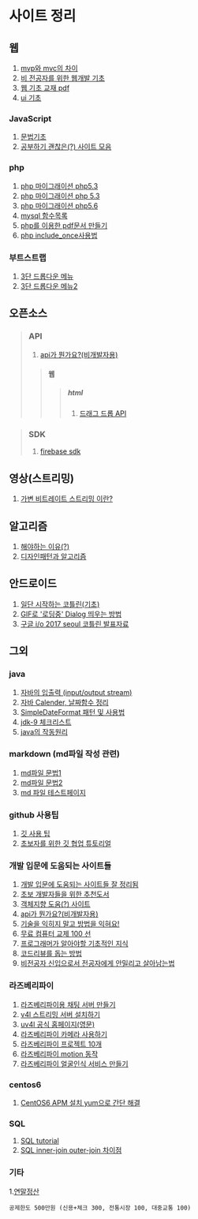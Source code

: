 사이트 정리
==================
## 웹
 1. [mvp와 mvc의 차이](http://blog.canapio.com/92)
 2. [비 전공자를 위한 웹개발 기초](https://www.slideshare.net/GihyoJoshuaJang/ss-71210860)
 3. [웹 기초 교재 pdf](https://okky.kr/article/400839)
 4. [ui 기초](http://goodui.org/)

 ### JavaScript
 1. [문법기초](https://developer.mozilla.org/ko/docs/Web/JavaScript)
 2. [공부하기 괜찮은(?) 사이트 모음](http://bonsaiden.github.io/JavaScript-Garden/ko/?utm_content=bufferb369a&utm_medium=social&utm_source=facebook.com&utm_campaign=buffer)

 ### php
 1. [php 마이그래이션 php5.3](http://php.net/manual/en/migration53.php)
 2. [php 마이그래이션 php 5.3 ](http://php.net/manual/en/migration56.deprecated.php)
 3. [php 마이그래이션 php5.6 ](http://php.net/manual/en/migration53.deprecated.php)
 4. [mysql 함수목록](http://php.net/manual/kr/ref.mysql.php)
 5. [php를 이용한 pdf문서 만들기](http://dev.meye.net/entry/PHP%EC%97%90%EC%84%9C-PDF-%EB%A7%8C%EB%93%9C%EB%8A%94-%EB%B0%A9%EB%B2%95)
 6. [php include_once사용법](http://php.net/manual/kr/function.include-once.php)

 ### 부트스트랩
 1. [3단 드롭다운 메뉴](https://www.w3schools.com/Bootstrap/tryit.asp?filename=trybs_ref_js_dropdown_multilevel_css&stacked=h)
 2. [3단 드롭다운 메뉴2](https://bootsnipp.com/snippets/featured/side-menu-on-hover)
## 오픈소스
 >### API
 > 1. [api가 뭔가요?(비개발자용)](https://brunch.co.kr/@cysstory/115)
  >>#### 웹
   >>>##### html
   >>>1. [드래그 드롭 API](https://milooy.wordpress.com/2017/06/21/working-together-with-github-tutorial/)

> ### SDK
>1. [firebase sdk](https://developers-kr.googleblog.com/2017/06/open-sourcing-firebase-sdks.html)

## 영상(스트리밍)
1. [가변 비트레이트 스트리밍 이란?](http://ondemand.tistory.com/177)
## 알고리즘
 1. [해야하는 이유(?)](https://okky.kr/article/398329)
 2. [디자인패턴과 알고리즘](https://okky.kr/article/380619)
## 안드로이드
 1. [일단 시작하는 코틀린(기초)](https://www.slideshare.net/parkjoongsoo1/ss-58654366)
 2. [GIF로 '로딩중' Dialog 띄우는 방법](http://gun0912.tistory.com/72)
 3. [구글 i/o 2017 seoul 코틀린 발표자료](https://www.slideshare.net/jyte/kotlin-lets-make-android-great-again)
## 그외
 ### java

 1. [자바의 입출력 (input/output stream)](http://blog.naver.com/PostView.nhn?blogId=hunter0931&logNo=30030467880)
 2. [자바 Calender, 날짜함수 정리](http://pandorica.tistory.com/18)
 3. [SimpleDateFormat 패턴 및 사용법](http://everlikemorning.tistory.com/entry/SimpleDateFormat-%ED%8C%A8%ED%84%B4%EB%B0%8F-%EC%82%AC%EC%9A%A9%EC%98%88%EC%A0%9C)
 4. [jdk-9 체크리스트](http://blog.takipi.com/jdk-9-checklist-project-jigsaw-sun-misc-unsafe-g1-repl-and-more/?utm_source=allsubs&utm_medium=email&utm_content=button&utm_campaign=java9checklist&mkt_tok=eyJpIjoiWVRoalpqUXlOMlUyWldZNSIsInQiOiJrRzNrcTNuZXdRRW5TNlJ4TXNRMlwvQjVVazZLdjdIMURtMGVcL0JyQkl0OXJOM0lNZG50V3A5dzcwOGtnR1hxYnNHeEI1RVwvY3hFNXBrbzJ5bUJ0b0pLcjFyUWdzcCtTeW5PWFpXSXVoVkhEdEp0VVM2RUNSUzh1K01EQ0ZEVE5VNyJ9)
 5. [java의 작동원리](http://d2.naver.com/helloworld/1230)

 ### markdown (md파일 작성 관련)
 1. [md파일 문법1](https://help.github.com/articles/basic-writing-and-formatting-syntax/)
 2. [md파일 문법2](https://gist.github.com/ihoneymon/652be052a0727ad59601)
 3. [md 파일 테스트페이지](http://parsedown.org/demo)

  ### github 사용팁
 1. [깃 사용 팁](https://github.com/mingrammer/git-tips)
 2. [초보자를 위한 깃 협업 튜토리얼](https://milooy.wordpress.com/2017/06/21/working-together-with-github-tutorial/)

 ### 개발 입문에 도움되는 사이트들
 1. [개발 입문에 도움되는 사이트들 잘 정리됨](http://asfirstalways.tistory.com/153)
 2. [초보 개발자들을 위한 추천도서](https://okky.kr/article/395414)
 3. [객체지향 도움(?) 사이트](https://developerfarm.wordpress.com/2012/02/03/object_calisthenics_summary/)
 4. [api가 뭔가요?(비개발자용)](https://brunch.co.kr/@cysstory/115)
  5. [기술을 익히지 말고 방법을 익혀요!](https://joshua1988.github.io/web_dev/change-the-way-you-learn-to-code/)
  6. [무료 컴퓨터 교제 100 선](http://stock79.tistory.com/125)
  7. [프로그래머가 알아야할 기초적인 지식](https://slipp.net/questions/80)
  8. [코드리뷰를 돕는 방법](http://1boon.kakao.com/bloter/238819)
  9. [비전공자 신입으로서 전공자에게 안밀리고 살아남는법](https://okky.kr/article/372485)

 ### 라즈베리파이
 1. [라즈베리파이용 채팅 서버 만들기](http://blog.naver.com/tipsware/221012372634)
 2. [v4l 스트리밍 서버 설치하기](http://blog.naver.com/PostView.nhn?blogId=cosmosjs&logNo=220789812263&categoryNo=0&parentCategoryNo=56&viewDate=&currentPage=1&postListTopCurrentPage=1&from=section)
3. [uv4l 공식 홈페이지(영문)](http://www.linux-projects.org/)
4. [라즈베리파이 카메라 사용하기](https://kocoafab.cc/tutorial/view/334)
5. [라즈베리파이 프로젝트 10개](http://www.itworld.co.kr/slideshow/92451)
6. [라즈베리파이 motion 동작](https://pimylifeup.com/raspberry-pi-webcam-server/)
7. [라즈베리파이 얼굴인식 서비스 만들기](https://www.slideshare.net/awskorea/raspberypi-serverless-ai-service)
 ### centos6
 1. [CentOS6 APM 설치 yum으로 간단 해결](http://netfree.tistory.com/entry/CentOS6-APM-%EC%84%A4%EC%B9%98-yum%EC%9C%BC%EB%A1%9C-%EA%B0%84%EB%8B%A8-%ED%95%B4%EA%B2%B0)

 ### SQL
 1. [SQL tutorial](https://www.w3schools.com/sql/)
 2. [SQL inner-join outer-join 차이점](http://egloos.zum.com/darky/v/1230443)


 ### 기타
 1.[연말정산](https://banksalad.com/contents/89)
 ```급여의 25% 이상 사용시 (신용카드 15%, 그 외 30% 공제)
공제한도 500만원 (신용+체크 300, 전통시장 100, 대중교통 100)
